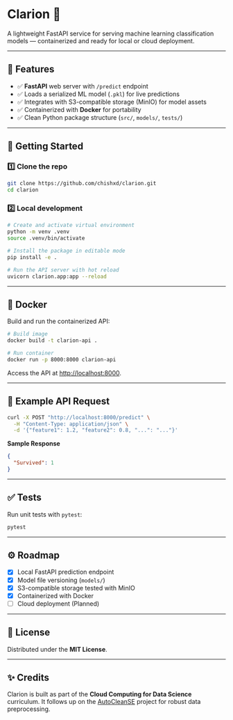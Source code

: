 # Clarion 🚀

A lightweight FastAPI service for serving machine learning classification models — containerized and ready for local or cloud deployment.

---

## 📌 Features

- ✅ **FastAPI** web server with `/predict` endpoint
- ✅ Loads a serialized ML model (`.pkl`) for live predictions
- ✅ Integrates with S3-compatible storage (MinIO) for model assets
- ✅ Containerized with **Docker** for portability
- ✅ Clean Python package structure (`src/`, `models/`, `tests/`)

---

## 🚀 Getting Started

### 1️⃣ Clone the repo

```bash
git clone https://github.com/chishxd/clarion.git
cd clarion
````

### 2️⃣ Local development

```bash
# Create and activate virtual environment
python -m venv .venv
source .venv/bin/activate

# Install the package in editable mode
pip install -e .

# Run the API server with hot reload
uvicorn clarion.app:app --reload
```

---

## 🐳 Docker

Build and run the containerized API:

```bash
# Build image
docker build -t clarion-api .

# Run container
docker run -p 8000:8000 clarion-api
```

Access the API at [http://localhost:8000](http://localhost:8000).

---

## 🔬 Example API Request

```bash
curl -X POST "http://localhost:8000/predict" \
  -H "Content-Type: application/json" \
  -d '{"feature1": 1.2, "feature2": 0.8, "...": "..."}'
```

**Sample Response**

```json
{
  "Survived": 1
}
```

---

## ✅ Tests

Run unit tests with `pytest`:

```bash
pytest
```

---

## ⚙️ Roadmap

* [x] Local FastAPI prediction endpoint
* [x] Model file versioning (`models/`)
* [x] S3-compatible storage tested with MinIO
* [x] Containerized with Docker
* [ ] Cloud deployment (Planned)

---

## 📜 License

Distributed under the **MIT License**.

---

## ✨ Credits

Clarion is built as part of the **Cloud Computing for Data Science** curriculum.
It follows up on the [AutoCleanSE](https://github.com/chishxd/autocleanse) project for robust data preprocessing.
